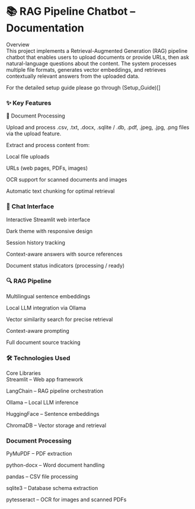 # 📚 RAG Pipeline Chatbot – Documentation  
Overview  
This project implements a Retrieval-Augmented Generation (RAG) pipeline chatbot that enables users to upload documents or provide URLs, then ask natural-language questions about the content. The system processes multiple file formats, generates vector embeddings, and retrieves contextually relevant answers from the uploaded data.  

For the detailed setup guide please go through (Setup_Guide)[]

### ✨ Key Features  
📂 Document Processing  


Upload and process .csv, .txt, .docx, .sqlite / .db, .pdf, .jpeg, .jpg, .png files via the upload feature.  


Extract and process content from:  


Local file uploads  


URLs (web pages, PDFs, images)  


OCR support for scanned documents and images  


Automatic text chunking for optimal retrieval  


### 💬 Chat Interface  
Interactive Streamlit web interface  


Dark theme with responsive design  

 
Session history tracking  


Context-aware answers with source references  


Document status indicators (processing / ready)  


### 🔍 RAG Pipeline  
Multilingual sentence embeddings  


Local LLM integration via Ollama  


Vector similarity search for precise retrieval  


Context-aware prompting  


Full document source tracking  



### 🛠️ Technologies Used  
Core Libraries  
Streamlit – Web app framework  


LangChain – RAG pipeline orchestration  

 
Ollama – Local LLM inference  


HuggingFace – Sentence embeddings  

 
ChromaDB – Vector storage and retrieval  


### Document Processing   
PyMuPDF – PDF extraction  


python-docx – Word document handling  


pandas – CSV file processing  


sqlite3 – Database schema extraction  


pytesseract – OCR for images and scanned PDFs  
